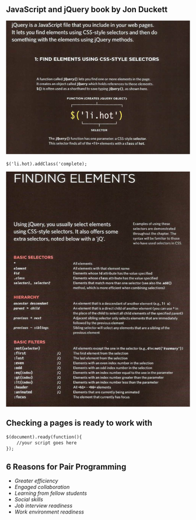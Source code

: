 ## JavaScript and jQuery book by Jon Duckett

![image](./1.png)

`$('li.hot).addClass('complete);`

![image](./2.png)

## Checking a pages is ready to work with 

```
$(document).ready(function(){
    //your script goes here
});

```

## 6 Reasons for Pair Programming 

* *Greater efficiency*
* *Engaged collaboration*
* *Learning from fellow students*
* *Social skills*
* *Job interview readiness*
* *Work environment readiness*